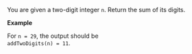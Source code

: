 You are given a two-digit integer `n`. Return the sum of its digits.

__Example__

For `n = 29`, the output should be<br>
`addTwoDigits(n) = 11`.
